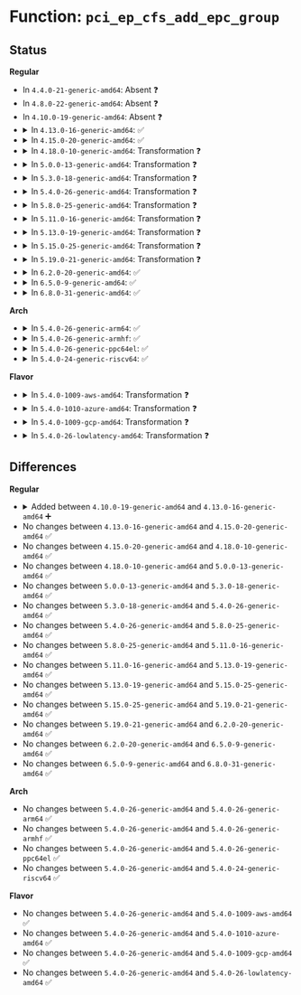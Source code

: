 # Function: <code>pci_ep_cfs_add_epc_group</code>

## Status
<b>Regular</b>
<ul>
<li>
In <code>4.4.0-21-generic-amd64</code>: Absent ❓
</li>
<li>
In <code>4.8.0-22-generic-amd64</code>: Absent ❓
</li>
<li>
In <code>4.10.0-19-generic-amd64</code>: Absent ❓
</li>
<li>
<details>
<summary>In <code>4.13.0-16-generic-amd64</code>: ✅</summary>

```c
struct config_group * pci_ep_cfs_add_epc_group(const char * name)
```

```json
{
  "name": "pci_ep_cfs_add_epc_group",
  "collision_type": "Unique Global",
  "inline_type": "No",
  "funcs": [
    {
      "addr": 18446744071583898464,
      "name": "pci_ep_cfs_add_epc_group",
      "external": true,
      "loc": "drivers/pci/endpoint/pci-ep-cfs.c:159",
      "file": "drivers/pci/endpoint/pci-ep-cfs.c",
      "inline": "seen, unknown",
      "caller_inline": [],
      "caller_func": [
        "drivers/pci/endpoint/pci-epc-core.c:__pci_epc_create"
      ]
    }
  ],
  "symbols": [
    {
      "addr": 18446744071583898464,
      "name": "pci_ep_cfs_add_epc_group",
      "section": ".text",
      "bind": "STB_GLOBAL",
      "size": 175
    }
  ]
}
```
</details>
</li>
<li>
<details>
<summary>In <code>4.15.0-20-generic-amd64</code>: ✅</summary>

```c
struct config_group * pci_ep_cfs_add_epc_group(const char * name)
```

```json
{
  "name": "pci_ep_cfs_add_epc_group",
  "collision_type": "Unique Global",
  "inline_type": "No",
  "funcs": [
    {
      "addr": 18446744071584161296,
      "name": "pci_ep_cfs_add_epc_group",
      "external": true,
      "loc": "drivers/pci/endpoint/pci-ep-cfs.c:162",
      "file": "drivers/pci/endpoint/pci-ep-cfs.c",
      "inline": "seen, unknown",
      "caller_inline": [],
      "caller_func": [
        "drivers/pci/endpoint/pci-epc-core.c:__pci_epc_create"
      ]
    }
  ],
  "symbols": [
    {
      "addr": 18446744071584161296,
      "name": "pci_ep_cfs_add_epc_group",
      "section": ".text",
      "bind": "STB_GLOBAL",
      "size": 175
    }
  ]
}
```
</details>
</li>
<li>
<details>
<summary>In <code>4.18.0-10-generic-amd64</code>: Transformation ❓</summary>

```c
struct config_group * pci_ep_cfs_add_epc_group(const char * name)
```

```json
{
  "name": "pci_ep_cfs_add_epc_group",
  "collision_type": "Unique Global",
  "inline_type": "No",
  "funcs": [
    {
      "addr": 0,
      "name": "pci_ep_cfs_add_epc_group",
      "external": true,
      "loc": "drivers/pci/endpoint/pci-ep-cfs.c:153",
      "file": "drivers/pci/endpoint/pci-ep-cfs.c",
      "inline": "seen, unknown",
      "caller_inline": [],
      "caller_func": [
        "drivers/pci/endpoint/pci-epc-core.c:__pci_epc_create"
      ]
    }
  ],
  "symbols": [
    {
      "addr": 18446744071584379176,
      "name": "pci_ep_cfs_add_epc_group.cold.3",
      "section": ".text",
      "bind": "STB_LOCAL",
      "size": 20
    },
    {
      "addr": 18446744071584378672,
      "name": "pci_ep_cfs_add_epc_group",
      "section": ".text",
      "bind": "STB_GLOBAL",
      "size": 172
    }
  ]
}
```
</details>
</li>
<li>
<details>
<summary>In <code>5.0.0-13-generic-amd64</code>: Transformation ❓</summary>

```c
struct config_group * pci_ep_cfs_add_epc_group(const char * name)
```

```json
{
  "name": "pci_ep_cfs_add_epc_group",
  "collision_type": "Unique Global",
  "inline_type": "No",
  "funcs": [
    {
      "addr": 0,
      "name": "pci_ep_cfs_add_epc_group",
      "external": true,
      "loc": "drivers/pci/endpoint/pci-ep-cfs.c:153",
      "file": "drivers/pci/endpoint/pci-ep-cfs.c",
      "inline": "seen, unknown",
      "caller_inline": [],
      "caller_func": [
        "drivers/pci/endpoint/pci-epc-core.c:__pci_epc_create"
      ]
    }
  ],
  "symbols": [
    {
      "addr": 18446744071584470866,
      "name": "pci_ep_cfs_add_epc_group.cold.1",
      "section": ".text",
      "bind": "STB_LOCAL",
      "size": 20
    },
    {
      "addr": 18446744071584468448,
      "name": "pci_ep_cfs_add_epc_group",
      "section": ".text",
      "bind": "STB_GLOBAL",
      "size": 172
    }
  ]
}
```
</details>
</li>
<li>
<details>
<summary>In <code>5.3.0-18-generic-amd64</code>: Transformation ❓</summary>

```c
struct config_group * pci_ep_cfs_add_epc_group(const char * name)
```

```json
{
  "name": "pci_ep_cfs_add_epc_group",
  "collision_type": "Unique Global",
  "inline_type": "No",
  "funcs": [
    {
      "addr": 0,
      "name": "pci_ep_cfs_add_epc_group",
      "external": true,
      "loc": "drivers/pci/endpoint/pci-ep-cfs.c:153",
      "file": "drivers/pci/endpoint/pci-ep-cfs.c",
      "inline": "seen, unknown",
      "caller_inline": [],
      "caller_func": [
        "drivers/pci/endpoint/pci-epc-core.c:__pci_epc_create"
      ]
    }
  ],
  "symbols": [
    {
      "addr": 18446744071584668206,
      "name": "pci_ep_cfs_add_epc_group.cold",
      "section": ".text",
      "bind": "STB_LOCAL",
      "size": 20
    },
    {
      "addr": 18446744071584665488,
      "name": "pci_ep_cfs_add_epc_group",
      "section": ".text",
      "bind": "STB_GLOBAL",
      "size": 170
    }
  ]
}
```
</details>
</li>
<li>
<details>
<summary>In <code>5.4.0-26-generic-amd64</code>: Transformation ❓</summary>

```c
struct config_group * pci_ep_cfs_add_epc_group(const char * name)
```

```json
{
  "name": "pci_ep_cfs_add_epc_group",
  "collision_type": "Unique Global",
  "inline_type": "No",
  "funcs": [
    {
      "addr": 0,
      "name": "pci_ep_cfs_add_epc_group",
      "external": true,
      "loc": "drivers/pci/endpoint/pci-ep-cfs.c:153",
      "file": "drivers/pci/endpoint/pci-ep-cfs.c",
      "inline": "seen, unknown",
      "caller_inline": [],
      "caller_func": [
        "drivers/pci/endpoint/pci-epc-core.c:__pci_epc_create"
      ]
    }
  ],
  "symbols": [
    {
      "addr": 18446744071584806478,
      "name": "pci_ep_cfs_add_epc_group.cold",
      "section": ".text",
      "bind": "STB_LOCAL",
      "size": 20
    },
    {
      "addr": 18446744071584803760,
      "name": "pci_ep_cfs_add_epc_group",
      "section": ".text",
      "bind": "STB_GLOBAL",
      "size": 170
    }
  ]
}
```
</details>
</li>
<li>
<details>
<summary>In <code>5.8.0-25-generic-amd64</code>: Transformation ❓</summary>

```c
struct config_group * pci_ep_cfs_add_epc_group(const char * name)
```

```json
{
  "name": "pci_ep_cfs_add_epc_group",
  "collision_type": "Unique Global",
  "inline_type": "No",
  "funcs": [
    {
      "addr": 0,
      "name": "pci_ep_cfs_add_epc_group",
      "external": true,
      "loc": "drivers/pci/endpoint/pci-ep-cfs.c:137",
      "file": "drivers/pci/endpoint/pci-ep-cfs.c",
      "inline": "seen, unknown",
      "caller_inline": [],
      "caller_func": [
        "drivers/pci/endpoint/pci-epc-core.c:__pci_epc_create"
      ]
    }
  ],
  "symbols": [
    {
      "addr": 18446744071585499360,
      "name": "pci_ep_cfs_add_epc_group.cold",
      "section": ".text",
      "bind": "STB_LOCAL",
      "size": 20
    },
    {
      "addr": 18446744071585499120,
      "name": "pci_ep_cfs_add_epc_group",
      "section": ".text",
      "bind": "STB_GLOBAL",
      "size": 161
    }
  ]
}
```
</details>
</li>
<li>
<details>
<summary>In <code>5.11.0-16-generic-amd64</code>: Transformation ❓</summary>

```c
struct config_group * pci_ep_cfs_add_epc_group(const char * name)
```

```json
{
  "name": "pci_ep_cfs_add_epc_group",
  "collision_type": "Unique Global",
  "inline_type": "No",
  "funcs": [
    {
      "addr": 0,
      "name": "pci_ep_cfs_add_epc_group",
      "external": true,
      "loc": "drivers/pci/endpoint/pci-ep-cfs.c:137",
      "file": "drivers/pci/endpoint/pci-ep-cfs.c",
      "inline": "seen, unknown",
      "caller_inline": [],
      "caller_func": [
        "drivers/pci/endpoint/pci-epc-core.c:__pci_epc_create"
      ]
    }
  ],
  "symbols": [
    {
      "addr": 18446744071591419193,
      "name": "pci_ep_cfs_add_epc_group.cold",
      "section": ".text",
      "bind": "STB_LOCAL",
      "size": 20
    },
    {
      "addr": 18446744071585631312,
      "name": "pci_ep_cfs_add_epc_group",
      "section": ".text",
      "bind": "STB_GLOBAL",
      "size": 161
    }
  ]
}
```
</details>
</li>
<li>
<details>
<summary>In <code>5.13.0-19-generic-amd64</code>: Transformation ❓</summary>

```c
struct config_group * pci_ep_cfs_add_epc_group(const char * name)
```

```json
{
  "name": "pci_ep_cfs_add_epc_group",
  "collision_type": "Unique Global",
  "inline_type": "No",
  "funcs": [
    {
      "addr": 0,
      "name": "pci_ep_cfs_add_epc_group",
      "external": true,
      "loc": "drivers/pci/endpoint/pci-ep-cfs.c:261",
      "file": "drivers/pci/endpoint/pci-ep-cfs.c",
      "inline": "seen, unknown",
      "caller_inline": [],
      "caller_func": [
        "drivers/pci/endpoint/pci-epc-core.c:__pci_epc_create"
      ]
    }
  ],
  "symbols": [
    {
      "addr": 18446744071591361605,
      "name": "pci_ep_cfs_add_epc_group.cold",
      "section": ".text",
      "bind": "STB_LOCAL",
      "size": 20
    },
    {
      "addr": 18446744071585510288,
      "name": "pci_ep_cfs_add_epc_group",
      "section": ".text",
      "bind": "STB_GLOBAL",
      "size": 161
    }
  ]
}
```
</details>
</li>
<li>
<details>
<summary>In <code>5.15.0-25-generic-amd64</code>: Transformation ❓</summary>

```c
struct config_group * pci_ep_cfs_add_epc_group(const char * name)
```

```json
{
  "name": "pci_ep_cfs_add_epc_group",
  "collision_type": "Unique Global",
  "inline_type": "No",
  "funcs": [
    {
      "addr": 0,
      "name": "pci_ep_cfs_add_epc_group",
      "external": true,
      "loc": "drivers/pci/endpoint/pci-ep-cfs.c:261",
      "file": "drivers/pci/endpoint/pci-ep-cfs.c",
      "inline": "seen, unknown",
      "caller_inline": [],
      "caller_func": [
        "drivers/pci/endpoint/pci-epc-core.c:__pci_epc_create"
      ]
    }
  ],
  "symbols": [
    {
      "addr": 18446744071592390890,
      "name": "pci_ep_cfs_add_epc_group.cold",
      "section": ".text",
      "bind": "STB_LOCAL",
      "size": 20
    },
    {
      "addr": 18446744071585978240,
      "name": "pci_ep_cfs_add_epc_group",
      "section": ".text",
      "bind": "STB_GLOBAL",
      "size": 161
    }
  ]
}
```
</details>
</li>
<li>
<details>
<summary>In <code>5.19.0-21-generic-amd64</code>: Transformation ❓</summary>

```c
struct config_group * pci_ep_cfs_add_epc_group(const char * name)
```

```json
{
  "name": "pci_ep_cfs_add_epc_group",
  "collision_type": "Unique Global",
  "inline_type": "No",
  "funcs": [
    {
      "addr": 0,
      "name": "pci_ep_cfs_add_epc_group",
      "external": true,
      "loc": "drivers/pci/endpoint/pci-ep-cfs.c:259",
      "file": "drivers/pci/endpoint/pci-ep-cfs.c",
      "inline": "seen, unknown",
      "caller_inline": [],
      "caller_func": [
        "drivers/pci/endpoint/pci-epc-core.c:__pci_epc_create",
        "drivers/pci/endpoint/pci-epc-core.c:__pci_epc_create"
      ]
    }
  ],
  "symbols": [
    {
      "addr": 18446744071594255698,
      "name": "pci_ep_cfs_add_epc_group.cold",
      "section": ".text",
      "bind": "STB_LOCAL",
      "size": 20
    },
    {
      "addr": 18446744071587193072,
      "name": "pci_ep_cfs_add_epc_group",
      "section": ".text",
      "bind": "STB_GLOBAL",
      "size": 195
    }
  ]
}
```
</details>
</li>
<li>
<details>
<summary>In <code>6.2.0-20-generic-amd64</code>: ✅</summary>

```c
struct config_group * pci_ep_cfs_add_epc_group(const char * name)
```

```json
{
  "name": "pci_ep_cfs_add_epc_group",
  "collision_type": "Unique Global",
  "inline_type": "No",
  "funcs": [
    {
      "addr": 18446744071588420336,
      "name": "pci_ep_cfs_add_epc_group",
      "external": true,
      "loc": "drivers/pci/endpoint/pci-ep-cfs.c:259",
      "file": "drivers/pci/endpoint/pci-ep-cfs.c",
      "inline": "seen, unknown",
      "caller_inline": [],
      "caller_func": [
        "drivers/pci/endpoint/pci-epc-core.c:__pci_epc_create",
        "drivers/pci/endpoint/pci-epc-core.c:__pci_epc_create"
      ]
    }
  ],
  "symbols": [
    {
      "addr": 18446744071588420336,
      "name": "pci_ep_cfs_add_epc_group",
      "section": ".text",
      "bind": "STB_GLOBAL",
      "size": 208
    }
  ]
}
```
</details>
</li>
<li>
<details>
<summary>In <code>6.5.0-9-generic-amd64</code>: ✅</summary>

```c
struct config_group * pci_ep_cfs_add_epc_group(const char * name)
```

```json
{
  "name": "pci_ep_cfs_add_epc_group",
  "collision_type": "Unique Global",
  "inline_type": "No",
  "funcs": [
    {
      "addr": 18446744071588697408,
      "name": "pci_ep_cfs_add_epc_group",
      "external": true,
      "loc": "drivers/pci/endpoint/pci-ep-cfs.c:263",
      "file": "drivers/pci/endpoint/pci-ep-cfs.c",
      "inline": "seen, unknown",
      "caller_inline": [],
      "caller_func": [
        "drivers/pci/endpoint/pci-epc-core.c:__pci_epc_create",
        "drivers/pci/endpoint/pci-epc-core.c:__pci_epc_create"
      ]
    }
  ],
  "symbols": [
    {
      "addr": 18446744071588697408,
      "name": "pci_ep_cfs_add_epc_group",
      "section": ".text",
      "bind": "STB_GLOBAL",
      "size": 208
    }
  ]
}
```
</details>
</li>
<li>
<details>
<summary>In <code>6.8.0-31-generic-amd64</code>: ✅</summary>

```c
struct config_group * pci_ep_cfs_add_epc_group(const char * name)
```

```json
{
  "name": "pci_ep_cfs_add_epc_group",
  "collision_type": "Unique Global",
  "inline_type": "No",
  "funcs": [
    {
      "addr": 18446744071588998128,
      "name": "pci_ep_cfs_add_epc_group",
      "external": true,
      "loc": "drivers/pci/endpoint/pci-ep-cfs.c:263",
      "file": "drivers/pci/endpoint/pci-ep-cfs.c",
      "inline": "seen, unknown",
      "caller_inline": [],
      "caller_func": [
        "drivers/pci/endpoint/pci-epc-core.c:__pci_epc_create",
        "drivers/pci/endpoint/pci-epc-core.c:__pci_epc_create"
      ]
    }
  ],
  "symbols": [
    {
      "addr": 18446744071588998128,
      "name": "pci_ep_cfs_add_epc_group",
      "section": ".text",
      "bind": "STB_GLOBAL",
      "size": 257
    }
  ]
}
```
</details>
</li>
</ul>
<b>Arch</b>
<ul>
<li>
<details>
<summary>In <code>5.4.0-26-generic-arm64</code>: ✅</summary>

```c
struct config_group * pci_ep_cfs_add_epc_group(const char * name)
```

```json
{
  "name": "pci_ep_cfs_add_epc_group",
  "collision_type": "Unique Global",
  "inline_type": "No",
  "funcs": [
    {
      "addr": 18446603336497078448,
      "name": "pci_ep_cfs_add_epc_group",
      "external": true,
      "loc": "drivers/pci/endpoint/pci-ep-cfs.c:153",
      "file": "drivers/pci/endpoint/pci-ep-cfs.c",
      "inline": "seen, unknown",
      "caller_inline": [],
      "caller_func": [
        "drivers/pci/endpoint/pci-epc-core.c:__pci_epc_create",
        "drivers/pci/endpoint/pci-epc-core.c:__pci_epc_create"
      ]
    }
  ],
  "symbols": [
    {
      "addr": 18446603336497078448,
      "name": "pci_ep_cfs_add_epc_group",
      "section": ".text",
      "bind": "STB_GLOBAL",
      "size": 216
    }
  ]
}
```
</details>
</li>
<li>
<details>
<summary>In <code>5.4.0-26-generic-armhf</code>: ✅</summary>

```c
struct config_group * pci_ep_cfs_add_epc_group(const char * name)
```

```json
{
  "name": "pci_ep_cfs_add_epc_group",
  "collision_type": "Unique Global",
  "inline_type": "No",
  "funcs": [
    {
      "addr": 3230285340,
      "name": "pci_ep_cfs_add_epc_group",
      "external": true,
      "loc": "drivers/pci/endpoint/pci-ep-cfs.c:153",
      "file": "drivers/pci/endpoint/pci-ep-cfs.c",
      "inline": "seen, unknown",
      "caller_inline": [],
      "caller_func": [
        "drivers/pci/endpoint/pci-epc-core.c:__pci_epc_create"
      ]
    }
  ],
  "symbols": [
    {
      "addr": 3230285340,
      "name": "pci_ep_cfs_add_epc_group",
      "section": ".text",
      "bind": "STB_GLOBAL",
      "size": 192
    }
  ]
}
```
</details>
</li>
<li>
<details>
<summary>In <code>5.4.0-26-generic-ppc64el</code>: ✅</summary>

```c
struct config_group * pci_ep_cfs_add_epc_group(const char * name)
```

```json
{
  "name": "pci_ep_cfs_add_epc_group",
  "collision_type": "Unique Global",
  "inline_type": "No",
  "funcs": [
    {
      "addr": 13835058055291121056,
      "name": "pci_ep_cfs_add_epc_group",
      "external": true,
      "loc": "drivers/pci/endpoint/pci-ep-cfs.c:153",
      "file": "drivers/pci/endpoint/pci-ep-cfs.c",
      "inline": "seen, unknown",
      "caller_inline": [],
      "caller_func": [
        "drivers/pci/endpoint/pci-epc-core.c:__pci_epc_create"
      ]
    }
  ],
  "symbols": [
    {
      "addr": 13835058055291121056,
      "name": "pci_ep_cfs_add_epc_group",
      "section": ".text",
      "bind": "STB_GLOBAL",
      "size": 272
    }
  ]
}
```
</details>
</li>
<li>
<details>
<summary>In <code>5.4.0-24-generic-riscv64</code>: ✅</summary>

```c
struct config_group * pci_ep_cfs_add_epc_group(const char * name)
```

```json
{
  "name": "pci_ep_cfs_add_epc_group",
  "collision_type": "Unique Global",
  "inline_type": "No",
  "funcs": [
    {
      "addr": 18446743936275717220,
      "name": "pci_ep_cfs_add_epc_group",
      "external": true,
      "loc": "drivers/pci/endpoint/pci-ep-cfs.c:153",
      "file": "drivers/pci/endpoint/pci-ep-cfs.c",
      "inline": "seen, unknown",
      "caller_inline": [],
      "caller_func": [
        "drivers/pci/endpoint/pci-epc-core.c:__pci_epc_create"
      ]
    }
  ],
  "symbols": [
    {
      "addr": 18446743936275717220,
      "name": "pci_ep_cfs_add_epc_group",
      "section": ".text",
      "bind": "STB_GLOBAL",
      "size": 194
    }
  ]
}
```
</details>
</li>
</ul>
<b>Flavor</b>
<ul>
<li>
<details>
<summary>In <code>5.4.0-1009-aws-amd64</code>: Transformation ❓</summary>

```c
struct config_group * pci_ep_cfs_add_epc_group(const char * name)
```

```json
{
  "name": "pci_ep_cfs_add_epc_group",
  "collision_type": "Unique Global",
  "inline_type": "No",
  "funcs": [
    {
      "addr": 0,
      "name": "pci_ep_cfs_add_epc_group",
      "external": true,
      "loc": "drivers/pci/endpoint/pci-ep-cfs.c:153",
      "file": "drivers/pci/endpoint/pci-ep-cfs.c",
      "inline": "seen, unknown",
      "caller_inline": [],
      "caller_func": [
        "drivers/pci/endpoint/pci-epc-core.c:__pci_epc_create"
      ]
    }
  ],
  "symbols": [
    {
      "addr": 18446744071584755214,
      "name": "pci_ep_cfs_add_epc_group.cold",
      "section": ".text",
      "bind": "STB_LOCAL",
      "size": 20
    },
    {
      "addr": 18446744071584752496,
      "name": "pci_ep_cfs_add_epc_group",
      "section": ".text",
      "bind": "STB_GLOBAL",
      "size": 170
    }
  ]
}
```
</details>
</li>
<li>
<details>
<summary>In <code>5.4.0-1010-azure-amd64</code>: Transformation ❓</summary>

```c
struct config_group * pci_ep_cfs_add_epc_group(const char * name)
```

```json
{
  "name": "pci_ep_cfs_add_epc_group",
  "collision_type": "Unique Global",
  "inline_type": "No",
  "funcs": [
    {
      "addr": 0,
      "name": "pci_ep_cfs_add_epc_group",
      "external": true,
      "loc": "drivers/pci/endpoint/pci-ep-cfs.c:153",
      "file": "drivers/pci/endpoint/pci-ep-cfs.c",
      "inline": "seen, unknown",
      "caller_inline": [],
      "caller_func": [
        "drivers/pci/endpoint/pci-epc-core.c:__pci_epc_create"
      ]
    }
  ],
  "symbols": [
    {
      "addr": 18446744071584685998,
      "name": "pci_ep_cfs_add_epc_group.cold",
      "section": ".text",
      "bind": "STB_LOCAL",
      "size": 20
    },
    {
      "addr": 18446744071584683280,
      "name": "pci_ep_cfs_add_epc_group",
      "section": ".text",
      "bind": "STB_GLOBAL",
      "size": 170
    }
  ]
}
```
</details>
</li>
<li>
<details>
<summary>In <code>5.4.0-1009-gcp-amd64</code>: Transformation ❓</summary>

```c
struct config_group * pci_ep_cfs_add_epc_group(const char * name)
```

```json
{
  "name": "pci_ep_cfs_add_epc_group",
  "collision_type": "Unique Global",
  "inline_type": "No",
  "funcs": [
    {
      "addr": 0,
      "name": "pci_ep_cfs_add_epc_group",
      "external": true,
      "loc": "drivers/pci/endpoint/pci-ep-cfs.c:153",
      "file": "drivers/pci/endpoint/pci-ep-cfs.c",
      "inline": "seen, unknown",
      "caller_inline": [],
      "caller_func": [
        "drivers/pci/endpoint/pci-epc-core.c:__pci_epc_create"
      ]
    }
  ],
  "symbols": [
    {
      "addr": 18446744071584756638,
      "name": "pci_ep_cfs_add_epc_group.cold",
      "section": ".text",
      "bind": "STB_LOCAL",
      "size": 20
    },
    {
      "addr": 18446744071584753920,
      "name": "pci_ep_cfs_add_epc_group",
      "section": ".text",
      "bind": "STB_GLOBAL",
      "size": 170
    }
  ]
}
```
</details>
</li>
<li>
<details>
<summary>In <code>5.4.0-26-lowlatency-amd64</code>: Transformation ❓</summary>

```c
struct config_group * pci_ep_cfs_add_epc_group(const char * name)
```

```json
{
  "name": "pci_ep_cfs_add_epc_group",
  "collision_type": "Unique Global",
  "inline_type": "No",
  "funcs": [
    {
      "addr": 0,
      "name": "pci_ep_cfs_add_epc_group",
      "external": true,
      "loc": "drivers/pci/endpoint/pci-ep-cfs.c:153",
      "file": "drivers/pci/endpoint/pci-ep-cfs.c",
      "inline": "seen, unknown",
      "caller_inline": [],
      "caller_func": [
        "drivers/pci/endpoint/pci-epc-core.c:__pci_epc_create"
      ]
    }
  ],
  "symbols": [
    {
      "addr": 18446744071584864158,
      "name": "pci_ep_cfs_add_epc_group.cold",
      "section": ".text",
      "bind": "STB_LOCAL",
      "size": 20
    },
    {
      "addr": 18446744071584861440,
      "name": "pci_ep_cfs_add_epc_group",
      "section": ".text",
      "bind": "STB_GLOBAL",
      "size": 170
    }
  ]
}
```
</details>
</li>
</ul>

## Differences
<b>Regular</b>
<ul>
<li>
<details>
<summary>Added between <code>4.10.0-19-generic-amd64</code> and <code>4.13.0-16-generic-amd64</code> ➕</summary>

```c
struct config_group * pci_ep_cfs_add_epc_group(const char * name)
```
</details>
</li>
<li>
No changes between <code>4.13.0-16-generic-amd64</code> and <code>4.15.0-20-generic-amd64</code> ✅
</li>
<li>
No changes between <code>4.15.0-20-generic-amd64</code> and <code>4.18.0-10-generic-amd64</code> ✅
</li>
<li>
No changes between <code>4.18.0-10-generic-amd64</code> and <code>5.0.0-13-generic-amd64</code> ✅
</li>
<li>
No changes between <code>5.0.0-13-generic-amd64</code> and <code>5.3.0-18-generic-amd64</code> ✅
</li>
<li>
No changes between <code>5.3.0-18-generic-amd64</code> and <code>5.4.0-26-generic-amd64</code> ✅
</li>
<li>
No changes between <code>5.4.0-26-generic-amd64</code> and <code>5.8.0-25-generic-amd64</code> ✅
</li>
<li>
No changes between <code>5.8.0-25-generic-amd64</code> and <code>5.11.0-16-generic-amd64</code> ✅
</li>
<li>
No changes between <code>5.11.0-16-generic-amd64</code> and <code>5.13.0-19-generic-amd64</code> ✅
</li>
<li>
No changes between <code>5.13.0-19-generic-amd64</code> and <code>5.15.0-25-generic-amd64</code> ✅
</li>
<li>
No changes between <code>5.15.0-25-generic-amd64</code> and <code>5.19.0-21-generic-amd64</code> ✅
</li>
<li>
No changes between <code>5.19.0-21-generic-amd64</code> and <code>6.2.0-20-generic-amd64</code> ✅
</li>
<li>
No changes between <code>6.2.0-20-generic-amd64</code> and <code>6.5.0-9-generic-amd64</code> ✅
</li>
<li>
No changes between <code>6.5.0-9-generic-amd64</code> and <code>6.8.0-31-generic-amd64</code> ✅
</li>
</ul>
<b>Arch</b>
<ul>
<li>
No changes between <code>5.4.0-26-generic-amd64</code> and <code>5.4.0-26-generic-arm64</code> ✅
</li>
<li>
No changes between <code>5.4.0-26-generic-amd64</code> and <code>5.4.0-26-generic-armhf</code> ✅
</li>
<li>
No changes between <code>5.4.0-26-generic-amd64</code> and <code>5.4.0-26-generic-ppc64el</code> ✅
</li>
<li>
No changes between <code>5.4.0-26-generic-amd64</code> and <code>5.4.0-24-generic-riscv64</code> ✅
</li>
</ul>
<b>Flavor</b>
<ul>
<li>
No changes between <code>5.4.0-26-generic-amd64</code> and <code>5.4.0-1009-aws-amd64</code> ✅
</li>
<li>
No changes between <code>5.4.0-26-generic-amd64</code> and <code>5.4.0-1010-azure-amd64</code> ✅
</li>
<li>
No changes between <code>5.4.0-26-generic-amd64</code> and <code>5.4.0-1009-gcp-amd64</code> ✅
</li>
<li>
No changes between <code>5.4.0-26-generic-amd64</code> and <code>5.4.0-26-lowlatency-amd64</code> ✅
</li>
</ul>
